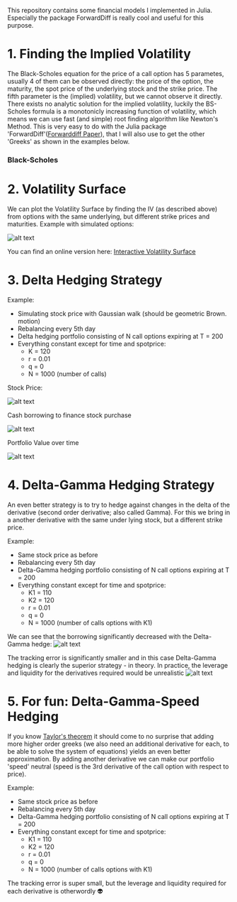 This repository contains some financial models I implemented in Julia. Especially the package ForwardDiff is really cool and useful for this purpose.

# 1. Finding the Implied Volatility

The Black-Scholes equation for the price of a call option has 5 parametes, usually 4 of them can be observed directly: the price of the option, the maturity, the spot price of the underlying stock and the strike price. The fifth parameter is the (implied) volatility, but we cannot observe it directly. There exists no analytic solution for the implied volatility, luckily the BS-Scholes formula is a monotonicly increasing function of volatility, which means we can use fast (and simple) root finding algorithm like Newton's Method. 
This is very easy to do with the Julia package 'ForwardDiff'([Forwarddiff Paper](https://arxiv.org/abs/1607.07892)), that I will also use to get the other 'Greeks' as shown in the examples below.

### Black-Scholes  

# 2. Volatility Surface
We can plot the Volatility Surface by finding the IV (as described above) from options with the same underlying, but different strike prices and maturities.
Example with simulated options:

![alt text](https://github.com/kgeoffrey/quantitativefinance/blob/master/fig/volatilitysurface.png "Logo Title Text 1")



You can find an online version here: [Interactive Volatility Surface](https://kgeoffrey.github.io/quantfinance/graph.html)


# 3. Delta Hedging Strategy

Example:

 - Simulating stock price with Gaussian walk (should be geometric Brown. motion) 
 - Rebalancing every 5th day 
 - Delta hedging portfolio consisting of N call options expiring at T = 200
 - Everything constant except for time and spotprice:
    - K = 120
    - r = 0.01
    - q = 0
    - N = 1000 (number of calls)
    
 Stock Price:
 
 ![alt text](https://github.com/kgeoffrey/quantitativefinance/blob/master/fig/stockprice.png "Logo Title Text 1")
 
 Cash borrowing to finance stock purchase 
 
 ![alt text](https://github.com/kgeoffrey/quantitativefinance/blob/master/fig/borrow.png "Logo Title Text 1")
 
 Portfolio Value over time
 
 ![alt text](https://github.com/kgeoffrey/quantitativefinance/blob/master/fig/value.png "Logo Title Text 1")


# 4. Delta-Gamma Hedging Strategy

An even better strategy is to try to hedge against changes in the delta of the derivative (second order derivative; also called Gamma).
For this we bring in a another derivative with the same under lying stock, but a different strike price. 

Example:
 - Same stock price as before
 - Rebalancing every 5th day
 - Delta-Gamma hedging portfolio consisting of N call options expiring at T = 200
 - Everything constant except for time and spotprice: 
   - K1 = 110
   - K2 = 120
   - r = 0.01
   - q = 0
   - N = 1000 (number of calls options with K1)

We can see that the borrowing significantly decreased with the Delta-Gamma hedge:
![alt text](https://github.com/kgeoffrey/quantitativefinance/blob/master/fig/borrowdeltagamma.png "Logo Title Text 1")

The tracking error is significantly smaller and in this case Delta-Gamma hedging is clearly the superior strategy - in theory. In practice, the leverage and liquidity for the derivatives required would be unrealistic 
![alt text](https://github.com/kgeoffrey/quantitativefinance/blob/master/fig/valuedeltagamma.png "Logo Title Text 1")

# 5. For fun: Delta-Gamma-Speed Hedging

If you know [Taylor's theorem](https://en.wikipedia.org/wiki/Taylor%27s_theorem) it should come to no surprise that adding more higher order greeks (we also need an additional derivative for each, to be able to solve the system of equations) yields an even better approximation. By adding another derivative we can make our portfolio 'speed' neutral (speed is the 3rd derivative of the call option with respect to price).

Example:
 - Same stock price as before
 - Rebalancing every 5th day
 - Delta-Gamma hedging portfolio consisting of N call options expiring at T = 200
 - Everything constant except for time and spotprice: 
   - K1 = 110
   - K2 = 120
   - r = 0.01
   - q = 0
   - N = 1000 (number of calls options with K1)
   
 The tracking error is super small, but the leverage and liquidity required for each derivative is otherwordly :alien:
